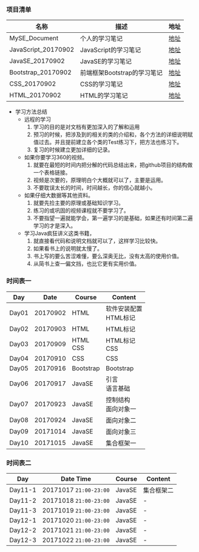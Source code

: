 
### 项目清单
|名称|描述|地址|
|---|---|---|
|MySE_Document|个人的学习笔记|[地址](https://github.com/tanyinqing/MySE_Document)|
|JavaScript_20170902|JavaScript的学习笔记|[地址](https://github.com/tanyinqing/JavaScript_20170902)|
|JavaSE_20170902|JavaSE的学习笔记|[地址](https://github.com/tanyinqing/JavaSE_20170902)|
|Bootstrap_20170902|前端框架Bootstrap的学习笔记|[地址](https://github.com/tanyinqing/Bootstrap_20170902)|
|CSS_20170902|CSS的学习笔记|[地址](https://github.com/tanyinqing/CSS_20170902)|
|HTML_20170902|HTML的学习笔记|[地址](https://github.com/tanyinqing/HTML_20170902)|


- 学习方法总结
  - 远程的学习
     1. 学习的目的是对文档有更加深入的了解和运用
     2. 预习的时候，把涉及到的相关的类的介绍和，各个方法的详细说明赋值过去。并且提前建立各个类的Test练习下，把方法也练习下。
     3. 复习的时候建立更加详细的记录。
  - 如果你要学习360的视频。
     1. 就要在最短的时间内把分解的代码总结出来，把github项目的结构做一个表格链接。   
     2. 视频是次要的，原理明白个大概就可以了，主要是运用。
     3. 不要耽误太长的时间，时间越长，你的信心就越小。
  - 如果仔细大数据等其他资料。
     1. 就要先捡主要的原理或基础知识学习。
     2. 练习的或巩固的视频课程就不要学习了。
     3. 不要指望一遍就能学会，第一遍学习的是基础，如果还有时间第二遍学习的才是深入。
  - 学习Java疯狂讲义这类书籍，
     1. 就直接看代码和说明文档就可以了，这样学习比较快。
     2. 如果看书上的说明就太慢了。
     3. 书上写的要么苦涩难懂，要么深奥无比，没有太高的使用价值。
     4. 从简书上查一偏文挡，也比它更有实用价值。
### 时间表一

|Day|Date|Course|Content|
|---|---|---|---|
|Day01|20170902|HTML|软件安装配置<br>HTML标记|
|Day02|20170903|HTML|HTML标记|
|Day03|20170909|HTML<br>CSS|HTML标记<br>CSS|
|Day04|20170910|CSS|CSS|
|Day05|20170916|Bootstrap|Bootstrap|
|Day06|20170917|JavaSE|引言<br>语言基础|
|Day07|20170923|JavaSE|控制结构<br>面向对象一|
|Day08|20170924|JavaSE|面向对象二|
|Day09|20171014|JavaSE|面向对象三|
|Day10|20171015|JavaSE|集合框架一|

### 时间表二
|Day|Date Time|Course|Content|
|---|---|---|---|
|Day11-1|20171017 `21:00-23:00`|JavaSE|集合框架二|
|Day11-2|20171018 `21:00-23:00`|JavaSE|-|
|Day11-3|20171019 `21:00-23:00`|JavaSE|-|
|Day12-1|20171020 `21:00-23:00`|JavaSE|-|
|Day12-2|20171021 `21:00-23:00`|JavaSE|-|
|Day12-3|20171022 `21:00-23:00`|JavaSE|-|